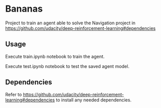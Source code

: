 # Bananas

Project to train an agent able to solve the Navigation project in https://github.com/udacity/deep-reinforcement-learning#dependencies

## Usage

Execute train.ipynb notebook to train the agent.

Execute test.ipynb notebook to test the saved agent model.

## Dependencies

Refer to https://github.com/udacity/deep-reinforcement-learning#dependencies to install any needed dependencies.
